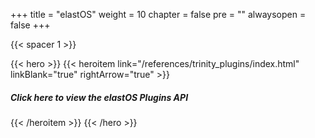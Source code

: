 
+++
title = "elastOS"
weight = 10
chapter = false
pre = ""
alwaysopen = false
+++

{{< spacer 1 >}}

{{< hero >}}
    {{< heroitem link="/references/trinity_plugins/index.html" linkBlank="true" rightArrow="true" >}}
        <h5>Click here to view the elastOS Plugins API</h5>
    {{< /heroitem >}}
{{< /hero >}}

